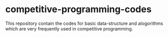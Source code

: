 # competitive-programming-codes
This repository contain the codes for basic data-structure and alogorithms which are very frequently used in competitive programming.

